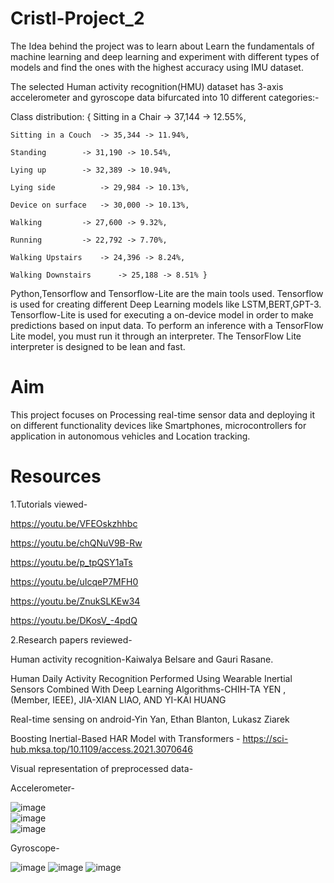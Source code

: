 # Cristl-Project_2
The Idea behind the project was to learn about Learn the fundamentals of machine learning and deep learning and experiment with different types of models and find the ones with the highest accuracy using IMU dataset.  

The selected Human activity recognition(HMU) dataset has 3-axis accelerometer and gyroscope data bifurcated into 10 different categories:-

Class distribution: {
	Sitting in a Chair 	-> 37,144 -> 12.55%,
	
	Sitting in a Couch 	-> 35,344 -> 11.94%,
	
	Standing  		-> 31,190 -> 10.54%,
	
	Lying up  		-> 32,389 -> 10.94%,
	
	Lying side  		-> 29,984 -> 10.13%,
	
	Device on surface  	-> 30,000 -> 10.13%,
	
	Walking  		-> 27,600 -> 9.32%,
	
	Running  		-> 22,792 -> 7.70%,
	
	Walking Upstairs  	-> 24,396 -> 8.24%,
	
	Walking Downstairs  	-> 25,188 -> 8.51% }

Python,Tensorflow and Tensorflow-Lite are the main tools used. Tensorflow is used for creating different Deep Learning models like LSTM,BERT,GPT-3. Tensorflow-Lite is used for executing a on-device model in order to make predictions based on input data. To perform an inference with a TensorFlow Lite model, you must run it through an interpreter. The TensorFlow Lite interpreter is designed to be lean and fast.

# Aim
This project focuses on Processing real-time sensor data and deploying it on different functionality devices like Smartphones, microcontrollers for application in autonomous vehicles and Location tracking.

# Resources
1.Tutorials viewed-

https://youtu.be/VFEOskzhhbc

https://youtu.be/chQNuV9B-Rw

https://youtu.be/p_tpQSY1aTs

https://youtu.be/uIcqeP7MFH0

https://youtu.be/ZnukSLKEw34

https://youtu.be/DKosV_-4pdQ

2.Research papers reviewed-

Human activity recognition-Kaiwalya Belsare and Gauri Rasane.

Human Daily Activity Recognition Performed Using Wearable Inertial Sensors Combined With Deep Learning Algorithms-CHIH-TA YEN , (Member, IEEE), JIA-XIAN LIAO, AND YI-KAI HUANG

Real-time sensing on android-Yin Yan, Ethan Blanton, Lukasz Ziarek

Boosting Inertial-Based HAR Model with Transformers - https://sci-hub.mksa.top/10.1109/access.2021.3070646

	
Visual representation of preprocessed data-

Accelerometer-

![image](https://user-images.githubusercontent.com/78409662/137516877-6fcec505-d18f-4616-a825-cca2fed58502.png)     
![image](https://user-images.githubusercontent.com/78409662/137517024-f9b8a7e5-71d9-4110-82ea-2ee662f3cd02.png)        
![image](https://user-images.githubusercontent.com/78409662/137517167-68443155-95c4-4653-af45-1816523d8d4b.png)


Gyroscope-

![image](https://user-images.githubusercontent.com/78409662/137517433-a9d92f18-c30f-4d2f-8dbd-bde7df42b937.png)
![image](https://user-images.githubusercontent.com/78409662/137517961-a9467ba8-4dd4-4883-9c35-839aed47570f.png)
![image](https://user-images.githubusercontent.com/78409662/137518179-31afa404-5ee7-487a-b12f-0a9caeb4c4fd.png)

